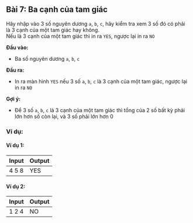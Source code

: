 ## Bài 7: Ba cạnh của tam giác

Hãy nhập vào 3 số nguyên dương `a`, `b`, `c`, hãy kiểm tra xem 3 số đó có phải là 3 cạnh của một tam giác hay không.<br>
Nếu là 3 cạnh của một tam giác thì in ra `YES`, ngược lại in ra `NO`

**Đầu vào:**

- Ba số nguyên dương `a`, `b`, `c`

**Đầu ra:**

- In ra màn hình `YES` nếu 3 số `a`, `b`, `c` là 3 cạnh của một tam giác, ngược lại in ra `NO`

**Gợi ý:**

- Để 3 số `a`, `b`, `c` là 3 cạnh của một tam giác thì tổng của 2 số bất kỳ phải lớn hơn số còn lại, và 3 số phải lớn hơn 0

### Ví dụ:

#### Ví dụ 1:

| Input | Output                  |
|-------|-------------------------|
| 4 5 8 | YES                     |

#### Ví dụ 2:

| Input | Output                  |
|-------|-------------------------|
| 1 2 4 | NO                      |
